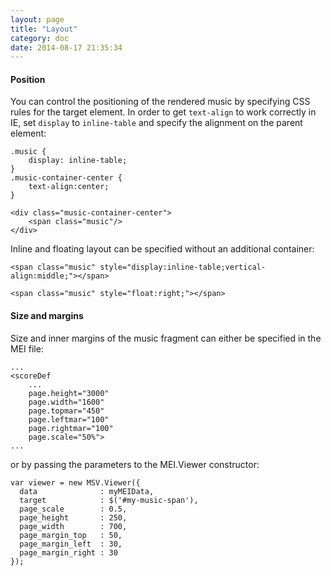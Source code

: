 ```yaml
---
layout: page
title: "Layout"
category: doc
date: 2014-08-17 21:35:34
---
```


#### Position

You can control the positioning of the rendered music by specifying CSS rules for the target element. In order to 
get `text-align` to work correctly in IE, set `display` to `inline-table` and specify the alignment on the 
parent element:

```
.music {
    display: inline-table;
}
.music-container-center {
    text-align:center;
}
```

```
<div class="music-container-center">
    <span class="music"/>
</div>
```

Inline and floating layout can be specified without an additional container:

```
<span class="music" style="display:inline-table;vertical-align:middle;"></span>
```

```
<span class="music" style="float:right;"></span>
```

#### Size and margins

Size and inner margins of the music fragment can either be specified in the MEI file:

```
...
<scoreDef 
    ... 
    page.height="3000" 
	page.width="1600" 
	page.topmar="450" 
	page.leftmar="100" 
	page.rightmar="100" 
	page.scale="50%">
...	
```

or by passing the parameters to the MEI.Viewer constructor:

```
var viewer = new MSV.Viewer({ 
  data              : myMEIData,
  target            : $('#my-music-span'),
  page_scale        : 0.5,
  page_height       : 250,
  page_width        : 700,
  page_margin_top   : 50,
  page_margin_left  : 30,
  page_margin_right : 30
});

```
